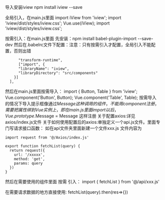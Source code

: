 导入安装iview   npm install iview --save

全局引入，在main.js里面
import iView from 'iview';
import 'iview/dist/styles/iview.css';
Vue.use(iView);
import 'iview/dist/styles/iview.css';

按需引入：在main.js里面
先安装：npm install babel-plugin-import --save-dev
然后在.babelrc文件下配置：注意：只有按需引入才配置，全局引入不能配置，否则出错
```  "plugins": ["transform-vue-jsx",
      "transform-runtime",
      ["import", {
      "libraryName": "iview",
      "libraryDirectory": "src/components"
    }]
  ],
```
然后在main.js里面按需导入：
import { Button, Table } from 'iview';
Vue.component('Button', Button);
Vue.component('Table', Table);
按需导入的情况下导入提示框像通过$Message这种调用的组件，不能用component注册，需要把属性绑到Vue实例上，即在main.js里面 import以后，Vue.prototype.$Message = Message 这样注册
关于配置axios:详见axios/index.js文件
关于如何使用配置后的axios:单独定义一个api.js文件。里面专门写请求接口函数：
如在api文件夹里面新建一个文件xxx.js
文件内容为
```
import request from '@/Axios/index.js'

export function fetchList(query) {
  return request({
    url: '/xxxxx',
    method: 'get',
    params: query
  })
}
```

然后在需要使用的组件里面 按需 引入：
import { fetchList } from '@/api/xxx.js'

在需要请求数据的地方直接使用:
fetchList(query).then(res=>{})